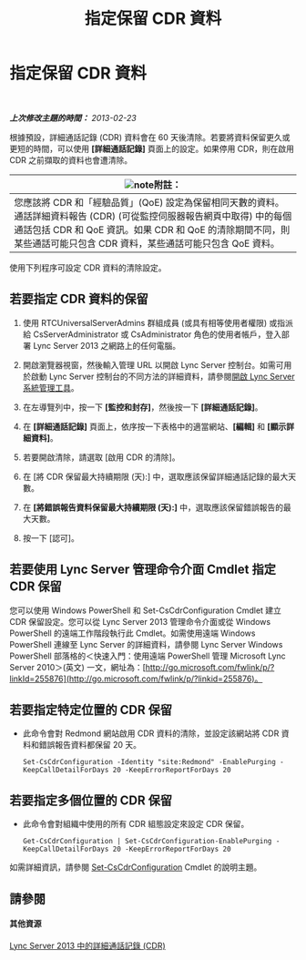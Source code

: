 ﻿---
title: 指定保留 CDR 資料
TOCTitle: 指定保留 CDR 資料
ms:assetid: c0fd6056-87bc-4136-902a-f1b37cd3a1ca
ms:mtpsurl: https://technet.microsoft.com/zh-tw/library/Gg182581(v=OCS.15)
ms:contentKeyID: 49292208
ms.date: 08/24/2015
mtps_version: v=OCS.15
ms.translationtype: HT
---

# 指定保留 CDR 資料

 

_**上次修改主題的時間：** 2013-02-23_

根據預設，詳細通話記錄 (CDR) 資料會在 60 天後清除。若要將資料保留更久或更短的時間，可以使用 **\[詳細通話記錄\]** 頁面上的設定。如果停用 CDR，則在啟用 CDR 之前擷取的資料也會遭清除。

<table>
<thead>
<tr class="header">
<th><img src="images/Gg398811.note(OCS.15).gif" title="note" alt="note" />附註：</th>
</tr>
</thead>
<tbody>
<tr class="odd">
<td>您應該將 CDR 和「經驗品質」(QoE) 設定為保留相同天數的資料。通話詳細資料報告 (CDR) (可從監控伺服器報告網頁中取得) 中的每個通話包括 CDR 和 QoE 資訊。如果 CDR 和 QoE 的清除期間不同，則某些通話可能只包含 CDR 資料，某些通話可能只包含 QoE 資料。</td>
</tr>
</tbody>
</table>


使用下列程序可設定 CDR 資料的清除設定。

## 若要指定 CDR 資料的保留

1.  使用 RTCUniversalServerAdmins 群組成員 (或具有相等使用者權限) 或指派給 CsServerAdministrator 或 CsAdministrator 角色的使用者帳戶，登入部署 Lync Server 2013 之網路上的任何電腦。

2.  開啟瀏覽器視窗，然後輸入管理 URL 以開啟 Lync Server 控制台。如需可用於啟動 Lync Server 控制台的不同方法的詳細資料，請參閱[開啟 Lync Server 系統管理工具](lync-server-2013-open-lync-server-administrative-tools.md)。

3.  在左導覽列中，按一下 **\[監控和封存\]**，然後按一下 **\[詳細通話記錄\]**。

4.  在 **\[詳細通話記錄\]** 頁面上，依序按一下表格中的適當網站、**\[編輯\]** 和 **\[顯示詳細資料\]**。

5.  若要開啟清除，請選取 \[啟用 CDR 的清除\]。

6.  在 \[將 CDR 保留最大持續期限 (天):\] 中，選取應該保留詳細通話記錄的最大天數。

7.  在 **\[將錯誤報告資料保留最大持續期限 (天):\]** 中，選取應該保留錯誤報告的最大天數。

8.  按一下 \[認可\]。

## 若要使用 Lync Server 管理命令介面 Cmdlet 指定 CDR 保留

您可以使用 Windows PowerShell 和 Set-CsCdrConfiguration Cmdlet 建立 CDR 保留設定。您可以從 Lync Server 2013 管理命令介面或從 Windows PowerShell 的遠端工作階段執行此 Cmdlet。如需使用遠端 Windows PowerShell 連線至 Lync Server 的詳細資料，請參閱 Lync Server Windows PowerShell 部落格的＜快速入門：使用遠端 PowerShell 管理 Microsoft Lync Server 2010＞(英文) 一文，網址為：[http://go.microsoft.com/fwlink/p/?linkId=255876](http://go.microsoft.com/fwlink/p/?linkid=255876)。

## 若要指定特定位置的 CDR 保留

  - 此命令會對 Redmond 網站啟用 CDR 資料的清除，並設定該網站將 CDR 資料和錯誤報告資料都保留 20 天。
    
        Set-CsCdrConfiguration -Identity "site:Redmond" -EnablePurging -KeepCallDetailForDays 20 -KeepErrorReportForDays 20

## 若要指定多個位置的 CDR 保留

  - 此命令會對組織中使用的所有 CDR 組態設定來設定 CDR 保留。
    
        Get-CsCdrConfiguration | Set-CsCdrConfiguration-EnablePurging -KeepCallDetailForDays 20 -KeepErrorReportForDays 20

如需詳細資訊，請參閱 [Set-CsCdrConfiguration](https://docs.microsoft.com/en-us/powershell/module/skype/Set-CsCdrConfiguration) Cmdlet 的說明主題。

## 請參閱

#### 其他資源

[Lync Server 2013 中的詳細通話記錄 (CDR)](lync-server-2013-call-detail-recording-cdr.md)

